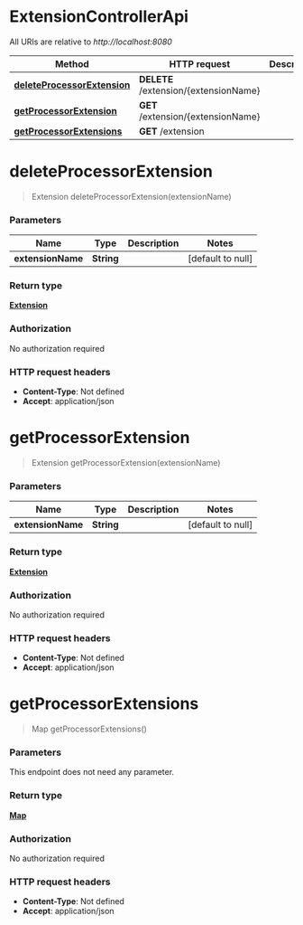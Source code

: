 # ExtensionControllerApi

All URIs are relative to *http://localhost:8080*

| Method | HTTP request | Description |
|------------- | ------------- | -------------|
| [**deleteProcessorExtension**](ExtensionControllerApi.md#deleteProcessorExtension) | **DELETE** /extension/{extensionName} |  |
| [**getProcessorExtension**](ExtensionControllerApi.md#getProcessorExtension) | **GET** /extension/{extensionName} |  |
| [**getProcessorExtensions**](ExtensionControllerApi.md#getProcessorExtensions) | **GET** /extension |  |


<a name="deleteProcessorExtension"></a>
# **deleteProcessorExtension**
> Extension deleteProcessorExtension(extensionName)



### Parameters

|Name | Type | Description  | Notes |
|------------- | ------------- | ------------- | -------------|
| **extensionName** | **String**|  | [default to null] |

### Return type

[**Extension**](../Models/Extension.md)

### Authorization

No authorization required

### HTTP request headers

- **Content-Type**: Not defined
- **Accept**: application/json

<a name="getProcessorExtension"></a>
# **getProcessorExtension**
> Extension getProcessorExtension(extensionName)



### Parameters

|Name | Type | Description  | Notes |
|------------- | ------------- | ------------- | -------------|
| **extensionName** | **String**|  | [default to null] |

### Return type

[**Extension**](../Models/Extension.md)

### Authorization

No authorization required

### HTTP request headers

- **Content-Type**: Not defined
- **Accept**: application/json

<a name="getProcessorExtensions"></a>
# **getProcessorExtensions**
> Map getProcessorExtensions()



### Parameters
This endpoint does not need any parameter.

### Return type

[**Map**](../Models/Extension.md)

### Authorization

No authorization required

### HTTP request headers

- **Content-Type**: Not defined
- **Accept**: application/json

